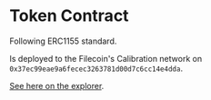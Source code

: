 # Token Contract

Following ERC1155 standard.

Is deployed to the Filecoin's Calibration network on `0x37ec99eae9a6fecec3263781d00d7c6cc14e4dda`.

[See here on the explorer](https://calibration.filscan.io/address/0xef6d29ddff75c3ac09c7aa37b3ea58aa2bb24eb5/).
